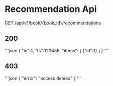 # Recommendation Api

GET /api/v1/book/{book_id}/recommendations

## 200
'''json 
{
    "id":1,
    "ts":123456,
    "items": [
    {"id":1}
    ]
}
'''

## 403

'''json
{
"error": "access denied"
}
'''